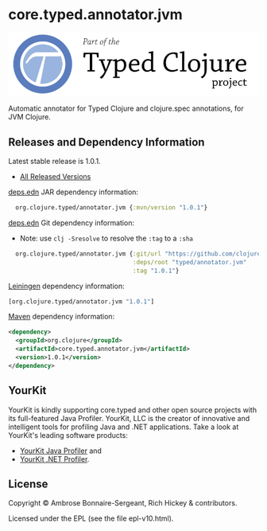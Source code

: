 # core.typed.annotator.jvm

<a href='http://typedclojure.org'><img src='images/part-of-typed-clojure-project.png'></a>

Automatic annotator for Typed Clojure and clojure.spec annotations, for JVM Clojure.

## Releases and Dependency Information

Latest stable release is 1.0.1.

* [All Released Versions](https://search.maven.org/search?q=g:org.clojure%20AND%20a:core.typed.annotator.jvm)

[deps.edn](https://clojure.org/reference/deps_and_cli) JAR dependency information:

```clj
  org.clojure.typed/annotator.jvm {:mvn/version "1.0.1"}
 ```

[deps.edn](https://clojure.org/reference/deps_and_cli) Git dependency information:

- Note: use `clj -Sresolve` to resolve the `:tag` to a `:sha`

```clj
  org.clojure.typed/annotator.jvm {:git/url "https://github.com/clojure/core.typed"
                                   :deps/root "typed/annotator.jvm"
                                   :tag "1.0.1"}
```

[Leiningen](https://github.com/technomancy/leiningen) dependency information:

```clojure
[org.clojure.typed/annotator.jvm "1.0.1"]
```

[Maven](https://maven.apache.org/) dependency information:

```XML
<dependency>
  <groupId>org.clojure</groupId>
  <artifactId>core.typed.annotator.jvm</artifactId>
  <version>1.0.1</version>
</dependency>
```

## YourKit

YourKit is kindly supporting core.typed and other open source projects with its full-featured Java Profiler.
YourKit, LLC is the creator of innovative and intelligent tools for profiling
Java and .NET applications. Take a look at YourKit's leading software products:

* <a href="http://www.yourkit.com/java/profiler/index.jsp">YourKit Java Profiler</a> and
* <a href="http://www.yourkit.com/.net/profiler/index.jsp">YourKit .NET Profiler</a>.

## License

Copyright © Ambrose Bonnaire-Sergeant, Rich Hickey & contributors.

Licensed under the EPL (see the file epl-v10.html).
